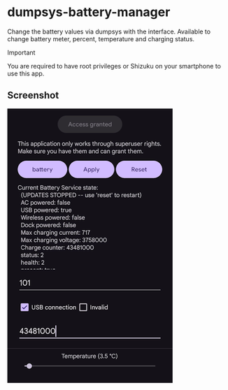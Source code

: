 # dumpsys-battery-manager
Change the battery values via dumpsys with the interface. Available to change battery meter, percent, temperature and charging status.
> [!IMPORTANT]
> You are required to have root privileges or Shizuku on your smartphone to use this app.
## Screenshot
![Preview](images/preview.png)
